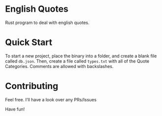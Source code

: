 # English Quotes

Rust program to deal with english quotes.

# Quick Start
To start a new project, place the binary into a folder, and create a blank file called `db.json`. Then, create a file called `types.txt` with all of the Quote Categories. Comments are allowed with backslashes.

# Contributing
Feel free. I'll have a look over any PRs/Issues

Have fun!
